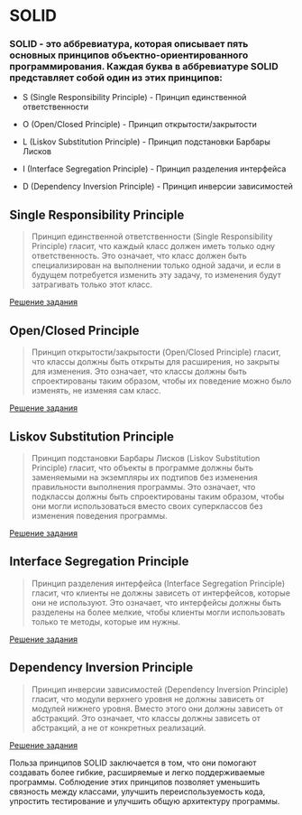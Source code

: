 # SOLID

### SOLID - это аббревиатура, которая описывает пять основных принципов объектно-ориентированного программирования. Каждая буква в аббревиатуре SOLID представляет собой один из этих принципов:

-   S (Single Responsibility Principle) - Принцип единственной ответственности

-   O (Open/Closed Principle) - Принцип открытости/закрытости

-   L (Liskov Substitution Principle) - Принцип подстановки Барбары Лисков

-   I (Interface Segregation Principle) - Принцип разделения интерфейса

-   D (Dependency Inversion Principle) - Принцип инверсии зависимостей

## Single Responsibility Principle

> Принцип единственной ответственности (Single Responsibility Principle) гласит, что каждый класс должен иметь только одну ответственность. Это означает, что класс должен быть специализирован на выполнении только одной задачи, и если в будущем потребуется изменить эту задачу, то изменения будут затрагивать только этот класс.

[Решение задания](/SingleResponsibilityPrinciple.js)

## Open/Closed Principle

> Принцип открытости/закрытости (Open/Closed Principle) гласит, что классы должны быть открыты для расширения, но закрыты для изменения. Это означает, что классы должны быть спроектированы таким образом, чтобы их поведение можно было изменять, не изменяя сам класс.

[Решение задания](/OpenOrClosedPrinciple.js)

## Liskov Substitution Principle

> Принцип подстановки Барбары Лисков (Liskov Substitution Principle) гласит, что объекты в программе должны быть заменяемыми на экземпляры их подтипов без изменения правильности выполнения программы. Это означает, что подклассы должны быть спроектированы таким образом, чтобы они могли использоваться вместо своих суперклассов без изменения поведения программы.

[Решение задания](/LiskovSubstitutionPrinciple.js)

## Interface Segregation Principle

> Принцип разделения интерфейса (Interface Segregation Principle) гласит, что клиенты не должны зависеть от интерфейсов, которые они не используют. Это означает, что интерфейсы должны быть разделены на более мелкие, чтобы клиенты могли использовать только те методы, которые им нужны.

[Решение задания](/InterfaceSegregationPrinciple.js)

## Dependency Inversion Principle

> Принцип инверсии зависимостей (Dependency Inversion Principle) гласит, что модули верхнего уровня не должны зависеть от модулей нижнего уровня. Вместо этого они должны зависеть от абстракций. Это означает, что классы должны зависеть от абстракций, а не от конкретных реализаций.

[Решение задания](/DependencyInversionPrinciple.js)

Польза принципов SOLID заключается в том, что они помогают создавать более гибкие, расширяемые и легко поддерживаемые программы. Соблюдение этих принципов позволяет уменьшить связность между классами, улучшить переиспользуемость кода, упростить тестирование и улучшить общую архитектуру программы.
